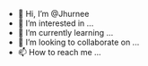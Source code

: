 - 👋 Hi, I’m @Jhurnee
- 👀 I’m interested in ...
- 🌱 I’m currently learning ...
- 💞️ I’m looking to collaborate on ...
- 📫 How to reach me ...

<!---
Jhurnee/Jhurnee is a ✨ special ✨ repository because its `README.md` (this file) appears on your GitHub profile.
You can click the Preview link to take a look at your changes.
--->
